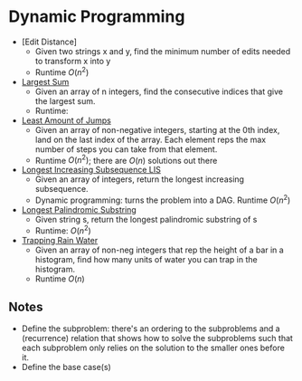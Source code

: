 # Dynamic Programming

* [Edit Distance]
	* Given two strings x and y, find the minimum number of edits needed to transform x into y
	* Runtime $O(n^2)$
* [Largest Sum](largest_sum.py)
	* Given an array of n integers, find the consecutive indices that give the largest sum.
	* Runtime:
* [Least Amount of Jumps](least_jumps.py)
	* Given an array of non-negative integers, starting at the 0th index, land on the last index of the array. Each element reps the max number of steps you can take from that element.
	* Runtime $O(n^2)$; there are $O(n)$ solutions out there
* [Longest Increasing Subsequence LIS](longest_increasing_subsequence.py)
	* Given an array of integers, return the longest increasing subsequence.
	* Dynamic programming: turns the problem into a DAG. Runtime $O(n^2)$
* [Longest Palindromic Substring](strings/longestPalindromicSubstring.py)
	* Given string s, return the longest palindromic substring of s
	* Runtime: $O(n^2)$
* [Trapping Rain Water](trap_rain_water.py)
	* Given an array of non-neg integers that rep the height of a bar in a histogram, find how many units of water you can trap in the histogram.
	* Runtime $O(n)$

## Notes
* Define the subproblem: there's an ordering to the subproblems and a (recurrence) relation that shows how to solve the subproblems such that each subproblem only relies on the solution to the smaller ones before it.
* Define the base case(s)